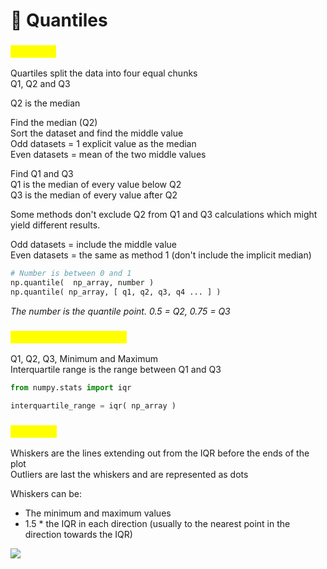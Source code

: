 # 🎲 Quantiles

### <mark style="color:yellow;">Quartiles</mark>

Quartiles split the data into four equal chunks\
Q1, Q2 and Q3

Q2 is the median

Find the median (Q2)\
Sort the dataset and find the middle value\
Odd datasets = 1 explicit value as the median\
Even datasets = mean of the two middle values

Find Q1 and Q3\
Q1 is the median of every value below Q2\
Q3 is the median of every value after Q2

Some methods don't exclude Q2 from Q1 and Q3 calculations which might yield different results.

Odd datasets = include the middle value\
Even datasets = the same as method 1 (don't include the implicit median)

```python
# Number is between 0 and 1
np.quantile(  np_array, number )
np.quantile( np_array, [ q1, q2, q3, q4 ... ] )
```

_The number is the quantile point. 0.5 = Q2, 0.75 = Q3_

### <mark style="color:yellow;">Five-Number Summary</mark>

Q1, Q2, Q3, Minimum and Maximum\
Interquartile range is the range between Q1 and Q3

```python
from numpy.stats import iqr

interquartile_range = iqr( np_array )
```

### <mark style="color:yellow;">Box Plots</mark>

Whiskers are the lines extending out from the IQR before the ends of the plot\
Outliers are last the whiskers and are represented as dots

Whiskers can be:

* The minimum and maximum values
* 1.5 \* the IQR in each direction (usually to the nearest point in the direction towards the IQR)

![](https://images4.imagebam.com/12/ff/8c/MES1OPJ\_o.png)
